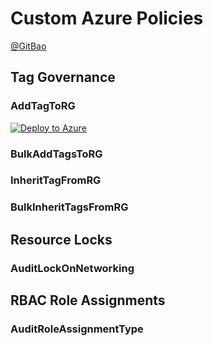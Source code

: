 # Custom Azure Policies 
[@GitBao](https://twitter.com/gitbao)

## Tag Governance

### AddTagToRG
[![Deploy to Azure](https://aka.ms/deploytoazurebutton)](https://github.com/globalbao/custom-azure-policy/blob/master/policies/AddTagToRG.json)

### BulkAddTagsToRG
### InheritTagFromRG
### BulkInheritTagsFromRG

## Resource Locks

### AuditLockOnNetworking

## RBAC Role Assignments

### AuditRoleAssignmentType